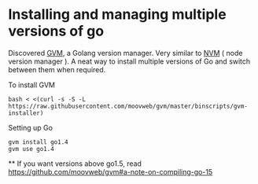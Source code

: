 # Installing and managing multiple versions of go

Discovered [GVM](https://github.com/moovweb/gvm), a Golang version manager. Very similar to [NVM](https://github.com/creationix/nvm) ( node version manager ). A neat way to install multiple versions of Go and switch between them when required.

To install GVM

```
bash < <(curl -s -S -L https://raw.githubusercontent.com/moovweb/gvm/master/binscripts/gvm-installer)
```

Setting up Go
```
gvm install go1.4
gvm use go1.4
```

** If you want versions above go1.5, read https://github.com/moovweb/gvm#a-note-on-compiling-go-15
